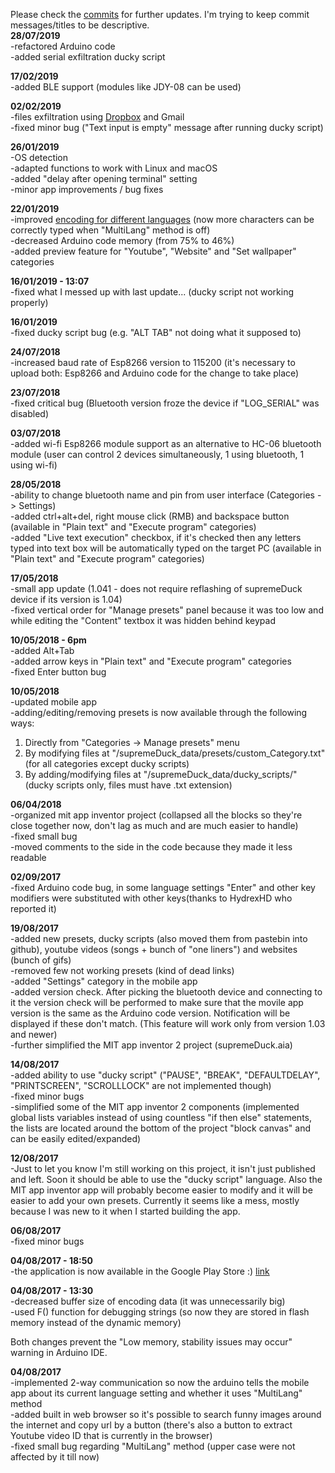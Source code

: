 Please check the [commits](https://github.com/michalmonday/supremeDuck/commits/master) for further updates. I'm trying to keep commit messages/titles to be descriptive.   
**28/07/2019**  
-refactored Arduino code  
-added serial exfiltration ducky script  

**17/02/2019**   
-added BLE support (modules like JDY-08 can be used)  

**02/02/2019**  
-files exfiltration using [Dropbox](https://www.youtube.com/watch?v=TBBT1c2zjms) and Gmail  
-fixed minor bug ("Text input is empty" message after running ducky script)  

**26/01/2019**  
-OS detection  
-adapted functions to work with Linux and macOS  
-added "delay after opening terminal" setting  
-minor app improvements / bug fixes  

**22/01/2019**  
-improved [encoding for different languages](https://github.com/michalmonday/supremeDuck/blob/master/resources/repository%20stuff/new%20encoding%20effectiveness.txt) (now more characters can be correctly typed when "MultiLang" method is off)  
-decreased Arduino code memory (from 75% to 46%)  
-added preview feature for "Youtube", "Website" and "Set wallpaper" categories  

**16/01/2019 - 13:07**  
-fixed what I messed up with last update... (ducky script not working properly)  

**16/01/2019**  
-fixed ducky script bug (e.g. "ALT TAB" not doing what it supposed to)  
  
**24/07/2018**  
-increased baud rate of Esp8266 version to 115200 (it's necessary to upload both: Esp8266 and Arduino code for the change to take place)  

**23/07/2018**  
-fixed critical bug (Bluetooth version froze the device if "LOG_SERIAL" was disabled)  

**03/07/2018**  
-added wi-fi Esp8266 module support as an alternative to HC-06 bluetooth module (user can control 2 devices simultaneously, 1 using bluetooth, 1 using wi-fi)  

**28/05/2018**  
-ability to change bluetooth name and pin from user interface (Categories -> Settings)  
-added ctrl+alt+del, right mouse click (RMB) and backspace button (available in "Plain text" and "Execute program" categories)  
-added "Live text execution" checkbox, if it's checked then any letters typed into text box will be automatically typed on the target PC (available in "Plain text" and "Execute program" categories)  

**17/05/2018**  
-small app update (1.041 - does not require reflashing of supremeDuck device if its version is 1.04)  
-fixed vertical order for "Manage presets" panel because it was too low and while editing the "Content" textbox it was hidden behind keypad  

**10/05/2018 - 6pm**  
-added Alt+Tab  
-added arrow keys in "Plain text" and "Execute program" categories  
-fixed Enter button bug  

**10/05/2018**  
-updated mobile app  
-adding/editing/removing presets is now available through the following ways:  
1. Directly from "Categories -> Manage presets" menu  
2. By modifying files at "/supremeDuck_data/presets/custom_Category.txt" (for all categories except ducky scripts)  
3. By adding/modifying files at "/supremeDuck_data/ducky_scripts/" (ducky scripts only, files must have .txt extension)  

**06/04/2018**  
-organized mit app inventor project (collapsed all the blocks so they're close together now, don't lag as much and are much easier to handle)  
-fixed small bug  
-moved comments to the side in the code because they made it less readable 

**02/09/2017**  
-fixed Arduino code bug, in some language settings "Enter" and other key modifiers were substituted with other keys(thanks to HydrexHD who reported it)  

**19/08/2017**  
-added new presets, ducky scripts (also moved them from pastebin into github), youtube videos (songs + bunch of "one liners") and websites (bunch of gifs)  
-removed few not working presets (kind of dead links)  
-added "Settings" category in the mobile app  
-added version check. After picking the bluetooth device and connecting to it the version check will be performed to make sure that the movile app version is the same as the Arduino code version. Notification will be displayed if these don't match. (This feature will work only from version 1.03 and newer)  
-further simplified the MIT app inventor 2 project (supremeDuck.aia) 

**14/08/2017**  
-added ability to use "ducky script" ("PAUSE", "BREAK", "DEFAULTDELAY", "PRINTSCREEN", "SCROLLLOCK" are not implemented though)  
-fixed minor bugs  
-simplified some of the MIT app inventor 2 components (implemented global lists variables instead of using countless "if then else" statements, the lists are located around the bottom of the project "block canvas" and can be easily edited/expanded)  

**12/08/2017**  
-Just to let you know I'm still working on this project, it isn't just published and left. Soon it should be able to use the "ducky script" language. Also the MIT app inventor app will probably become easier to modify and it will be easier to add your own presets. Currently it seems like a mess, mostly because I was new to it when I started building the app.

**06/08/2017**  
-fixed minor bugs

**04/08/2017 - 18:50**  
-the application is now available in the Google Play Store :) [link](https://play.google.com/store/apps/details?id=appinventor.ai_michalmonday17.supremeDuck)

**04/08/2017 - 13:30**   
-decreased buffer size of encoding data (it was unnecessarily big)  
-used F() function for debugging strings (so now they are stored in flash memory instead of the dynamic memory)  

Both changes prevent the "Low memory, stability issues may occur" warning in Arduino IDE.  


**04/08/2017**  
-implemented 2-way communication so now the arduino tells the mobile app about its current language setting and whether it uses "MultiLang" method  
-added built in web browser so it's possible to search funny images around the internet and copy url by a button (there's also a button to extract Youtube video ID that is currently in the browser)  
-fixed small bug regarding "MultiLang" method (upper case were not affected by it till now)  
